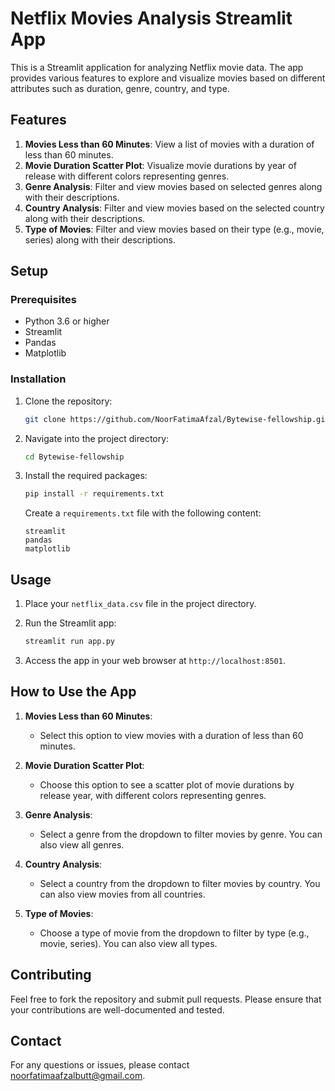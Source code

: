 # Netflix Movies Analysis Streamlit App

This is a Streamlit application for analyzing Netflix movie data. The app provides various features to explore and visualize movies based on different attributes such as duration, genre, country, and type.

## Features

1. **Movies Less than 60 Minutes**: View a list of movies with a duration of less than 60 minutes.
2. **Movie Duration Scatter Plot**: Visualize movie durations by year of release with different colors representing genres.
3. **Genre Analysis**: Filter and view movies based on selected genres along with their descriptions.
4. **Country Analysis**: Filter and view movies based on the selected country along with their descriptions.
5. **Type of Movies**: Filter and view movies based on their type (e.g., movie, series) along with their descriptions.

## Setup

### Prerequisites

- Python 3.6 or higher
- Streamlit
- Pandas
- Matplotlib

### Installation

1. Clone the repository:

    ```sh
    git clone https://github.com/NoorFatimaAfzal/Bytewise-fellowship.git
    ```

2. Navigate into the project directory:

    ```sh
    cd Bytewise-fellowship
    ```

3. Install the required packages:

    ```sh
    pip install -r requirements.txt
    ```

    Create a `requirements.txt` file with the following content:

    ```plaintext
    streamlit
    pandas
    matplotlib
    ```

## Usage

1. Place your `netflix_data.csv` file in the project directory.
2. Run the Streamlit app:

    ```sh
    streamlit run app.py
    ```

3. Access the app in your web browser at `http://localhost:8501`.

## How to Use the App

1. **Movies Less than 60 Minutes**:
    - Select this option to view movies with a duration of less than 60 minutes.

2. **Movie Duration Scatter Plot**:
    - Choose this option to see a scatter plot of movie durations by release year, with different colors representing genres.

3. **Genre Analysis**:
    - Select a genre from the dropdown to filter movies by genre. You can also view all genres.

4. **Country Analysis**:
    - Select a country from the dropdown to filter movies by country. You can also view movies from all countries.

5. **Type of Movies**:
    - Choose a type of movie from the dropdown to filter by type (e.g., movie, series). You can also view all types.

## Contributing

Feel free to fork the repository and submit pull requests. Please ensure that your contributions are well-documented and tested.

## Contact

For any questions or issues, please contact noorfatimaafzalbutt@gmail.com.

